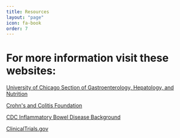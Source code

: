 ```yaml
---
title: Resources
layout: "page"
icon: fa-book
order: 7
---
```

# For more information visit these websites:



<a href="https://medicine.uchicago.edu/sections/gastroenterology-hepatology-nutrition/">University of Chicago Section of Gastroenterology, Hepatology, and Nutrition</a>

<a href="https://www.crohnscolitisfoundation.org/">Crohn's and Colitis Foundation</a>

<a href="https://www.cdc.gov/ibd/index.htm">CDC Inflammatory Bowel Disease Background</a>

<a href="https://clinicaltrials.gov/">ClinicalTrials.gov</a>
